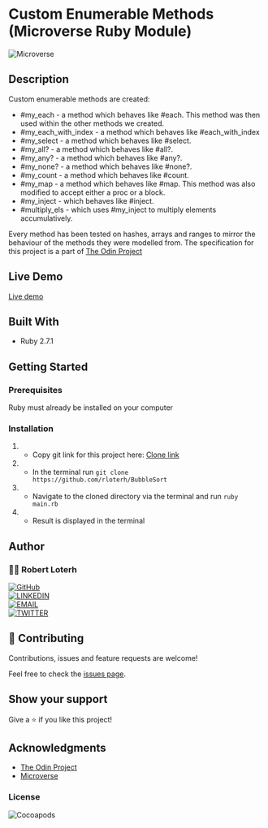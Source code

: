 # Custom Enumerable Methods (Microverse Ruby Module)

![Microverse](https://img.shields.io/badge/-Microverse-007bff?style=for-the-badge)


## Description 
Custom enumerable methods are created:
- #my_each - a method which behaves like #each. This method was then used within the other methods we created.
- #my_each_with_index - a method which behaves like #each_with_index
- #my_select - a method which behaves like #select.
- #my_all? - a method which behaves like #all?.
- #my_any? - a method which behaves like #any?.
- #my_none? - a method which behaves like #none?.
- #my_count - a method which behaves like #count.
- #my_map - a method which behaves like #map. This method was also modified to accept either a proc or a block.
- #my_inject - which behaves like #inject.
- #multiply_els - which uses #my_inject to multiply elements accumulatively.

Every method has been tested on hashes, arrays and ranges to mirror the behaviour of the methods they were modelled from.
The specification for this project is a part of [The Odin Project](https://www.theodinproject.com/)


## Live Demo

[Live demo](https://repl.it/@rloterh/AcademicSardonicConnections#main.rb/)

## Built With
- Ruby 2.7.1

## Getting Started

### Prerequisites

Ruby must already be installed on your computer

### Installation

1. - Copy git link for this project here: [Clone link](https://github.com/rloterh/BubbleSort)
2. - In the terminal run `git clone https://github.com/rloterh/BubbleSort`
3. - Navigate to the cloned directory via the terminal and run `ruby main.rb`
4. - Result is displayed in the terminal


## Author

### 👨‍💻 Robert Loterh

[![GitHub](https://img.shields.io/badge/-GitHub-000?style=for-the-badge&logo=GitHub&logoColor=white)](https://github.com/rloterh) <br>
[![LINKEDIN](https://img.shields.io/badge/-LINKEDIN-0077B5?style=for-the-badge&logo=Linkedin&logoColor=white)](https://www.linkedin.com/in/robert-loterh/) <br>
[![EMAIL](https://img.shields.io/badge/-EMAIL-D14836?style=for-the-badge&logo=Mail.Ru&logoColor=white)](mailto:rloterh@gmail.com) <br>
[![TWITTER](https://img.shields.io/badge/-TWITTER-1DA1F2?style=for-the-badge&logo=Twitter&logoColor=white)](https://twitter.com/RLoterh) <br>



## 🤝 Contributing

Contributions, issues and feature requests are welcome!

Feel free to check the [issues page](https://github.com/rloterh/CustomEnumerableMethods/issues/new).


## Show your support

Give a ⭐️ if you like this project!

## Acknowledgments
- [The Odin Project](https://www.theodinproject.com/)
- [Microverse](https://www.microverse.org/)


### License

![Cocoapods](https://img.shields.io/cocoapods/l/AFNetworking?color=red&style=for-the-badge)
